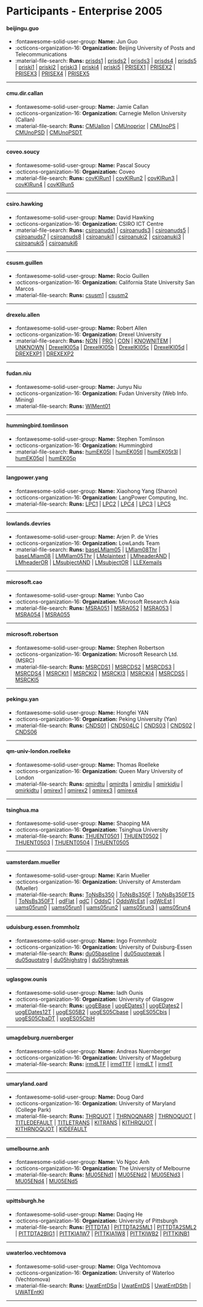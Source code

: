# Participants - Enterprise 2005 

#### beijingu.guo
 - :fontawesome-solid-user-group: **Name:** Jun Guo
 - :octicons-organization-16: **Organization:** Beijing University of Posts and Telecommunications
 - :material-file-search: **Runs:** [prisds1](./runs.md#prisds1) | [prisds2](./runs.md#prisds2) | [prisds3](./runs.md#prisds3) | [prisds4](./runs.md#prisds4) | [prisds5](./runs.md#prisds5) | [priski1](./runs.md#priski1) | [priski2](./runs.md#priski2) | [priski3](./runs.md#priski3) | [priski4](./runs.md#priski4) | [priski5](./runs.md#priski5) | [PRISEX1](./runs.md#prisex1) | [PRISEX2](./runs.md#prisex2) | [PRISEX3](./runs.md#prisex3) | [PRISEX4](./runs.md#prisex4) | [PRISEX5](./runs.md#prisex5)

---
#### cmu.dir.callan
 - :fontawesome-solid-user-group: **Name:** Jamie Callan
 - :octicons-organization-16: **Organization:** Carnegie Mellon University (Callan)
 - :material-file-search: **Runs:** [CMUallon](./runs.md#cmuallon) | [CMUnoprior](./runs.md#cmunoprior) | [CMUnoPS](./runs.md#cmunops) | [CMUnoPSD](./runs.md#cmunopsd) | [CMUnoPSDT](./runs.md#cmunopsdt)

---
#### coveo.soucy
 - :fontawesome-solid-user-group: **Name:** Pascal Soucy
 - :octicons-organization-16: **Organization:** Coveo
 - :material-file-search: **Runs:** [covKIRun1](./runs.md#covkirun1) | [covKIRun2](./runs.md#covkirun2) | [covKIRun3](./runs.md#covkirun3) | [covKIRun4](./runs.md#covkirun4) | [covKIRun5](./runs.md#covkirun5)

---
#### csiro.hawking
 - :fontawesome-solid-user-group: **Name:** David Hawking
 - :octicons-organization-16: **Organization:** CSIRO ICT Centre
 - :material-file-search: **Runs:** [csiroanuds1](./runs.md#csiroanuds1) | [csiroanuds3](./runs.md#csiroanuds3) | [csiroanuds5](./runs.md#csiroanuds5) | [csiroanuds7](./runs.md#csiroanuds7) | [csiroanuds8](./runs.md#csiroanuds8) | [csiroanuki1](./runs.md#csiroanuki1) | [csiroanuki2](./runs.md#csiroanuki2) | [csiroanuki3](./runs.md#csiroanuki3) | [csiroanuki5](./runs.md#csiroanuki5) | [csiroanuki6](./runs.md#csiroanuki6)

---
#### csusm.guillen
 - :fontawesome-solid-user-group: **Name:** Rocio Guillen
 - :octicons-organization-16: **Organization:** California State University San Marcos
 - :material-file-search: **Runs:** [csusm1](./runs.md#csusm1) | [csusm2](./runs.md#csusm2)

---
#### drexelu.allen
 - :fontawesome-solid-user-group: **Name:** Robert Allen
 - :octicons-organization-16: **Organization:** Drexel University
 - :material-file-search: **Runs:** [NON](./runs.md#non) | [PRO](./runs.md#pro) | [CON](./runs.md#con) | [KNOWNITEM](./runs.md#knownitem) | [UNKNOWN](./runs.md#unknown) | [DrexelKI05a](./runs.md#drexelki05a) | [DrexelKI05b](./runs.md#drexelki05b) | [DrexelKI05c](./runs.md#drexelki05c) | [DrexelKI05d](./runs.md#drexelki05d) | [DREXEXP1](./runs.md#drexexp1) | [DREXEXP2](./runs.md#drexexp2)

---
#### fudan.niu
 - :fontawesome-solid-user-group: **Name:** Junyu Niu
 - :octicons-organization-16: **Organization:** Fudan University (Web Info. Mining)
 - :material-file-search: **Runs:** [WIMent01](./runs.md#wiment01)

---
#### hummingbird.tomlinson
 - :fontawesome-solid-user-group: **Name:** Stephen Tomlinson
 - :octicons-organization-16: **Organization:** Hummingbird
 - :material-file-search: **Runs:** [humEK05l](./runs.md#humek05l) | [humEK05tl](./runs.md#humek05tl) | [humEK05t3l](./runs.md#humek05t3l) | [humEK05pl](./runs.md#humek05pl) | [humEK05p](./runs.md#humek05p)

---
#### langpower.yang
 - :fontawesome-solid-user-group: **Name:** Xiaohong Yang (Sharon)
 - :octicons-organization-16: **Organization:** LangPower Computing, Inc.
 - :material-file-search: **Runs:** [LPC1](./runs.md#lpc1) | [LPC2](./runs.md#lpc2) | [LPC4](./runs.md#lpc4) | [LPC3](./runs.md#lpc3) | [LPC5](./runs.md#lpc5)

---
#### lowlands.devries
 - :fontawesome-solid-user-group: **Name:** Arjen P. de Vries
 - :octicons-organization-16: **Organization:** LowLands Team
 - :material-file-search: **Runs:** [baseLMlam05](./runs.md#baselmlam05) | [LMlam08Thr](./runs.md#lmlam08thr) | [baseLMlam08](./runs.md#baselmlam08) | [LMMlam05Thr](./runs.md#lmmlam05thr) | [LMplaintext](./runs.md#lmplaintext) | [LMheaderAND](./runs.md#lmheaderand) | [LMheaderOR](./runs.md#lmheaderor) | [LMsubjectAND](./runs.md#lmsubjectand) | [LMsubjectOR](./runs.md#lmsubjector) | [LLEXemails](./runs.md#llexemails)

---
#### microsoft.cao
 - :fontawesome-solid-user-group: **Name:** Yunbo Cao
 - :octicons-organization-16: **Organization:** Microsoft Research Asia
 - :material-file-search: **Runs:** [MSRA051](./runs.md#msra051) | [MSRA052](./runs.md#msra052) | [MSRA053](./runs.md#msra053) | [MSRA054](./runs.md#msra054) | [MSRA055](./runs.md#msra055)

---
#### microsoft.robertson
 - :fontawesome-solid-user-group: **Name:** Stephen Robertson
 - :octicons-organization-16: **Organization:** Microsoft Research Ltd. (MSRC)
 - :material-file-search: **Runs:** [MSRCDS1](./runs.md#msrcds1) | [MSRCDS2](./runs.md#msrcds2) | [MSRCDS3](./runs.md#msrcds3) | [MSRCDS4](./runs.md#msrcds4) | [MSRCKI1](./runs.md#msrcki1) | [MSRCKI2](./runs.md#msrcki2) | [MSRCKI3](./runs.md#msrcki3) | [MSRCKI4](./runs.md#msrcki4) | [MSRCDS5](./runs.md#msrcds5) | [MSRCKI5](./runs.md#msrcki5)

---
#### pekingu.yan
 - :fontawesome-solid-user-group: **Name:** Hongfei YAN
 - :octicons-organization-16: **Organization:** Peking University (Yan)
 - :material-file-search: **Runs:** [CNDS01](./runs.md#cnds01) | [CNDS04LC](./runs.md#cnds04lc) | [CNDS03](./runs.md#cnds03) | [CNDS02](./runs.md#cnds02) | [CNDS06](./runs.md#cnds06)

---
#### qm-univ-london.roelleke
 - :fontawesome-solid-user-group: **Name:** Thomas Roelleke
 - :octicons-organization-16: **Organization:** Queen Mary University of London
 - :material-file-search: **Runs:** [qmirdtu](./runs.md#qmirdtu) | [qmirdts](./runs.md#qmirdts) | [qmirdju](./runs.md#qmirdju) | [qmirkidju](./runs.md#qmirkidju) | [qmirkidtu](./runs.md#qmirkidtu) | [qmirex1](./runs.md#qmirex1) | [qmirex2](./runs.md#qmirex2) | [qmirex3](./runs.md#qmirex3) | [qmirex4](./runs.md#qmirex4)

---
#### tsinghua.ma
 - :fontawesome-solid-user-group: **Name:** Shaoping MA
 - :octicons-organization-16: **Organization:** Tsinghua University
 - :material-file-search: **Runs:** [THUENT0501](./runs.md#thuent0501) | [THUENT0502](./runs.md#thuent0502) | [THUENT0503](./runs.md#thuent0503) | [THUENT0504](./runs.md#thuent0504) | [THUENT0505](./runs.md#thuent0505)

---
#### uamsterdam.mueller
 - :fontawesome-solid-user-group: **Name:** Karin Mueller
 - :octicons-organization-16: **Organization:** University of Amsterdam (Mueller)
 - :material-file-search: **Runs:** [ToNsBs350](./runs.md#tonsbs350) | [ToNsBs350F](./runs.md#tonsbs350f) | [ToNsBs350FT5](./runs.md#tonsbs350ft5) | [ToNsBs350FT](./runs.md#tonsbs350ft) | [qdFlat](./runs.md#qdflat) | [qdC](./runs.md#qdc) | [OddsC](./runs.md#oddsc) | [OddsWcEst](./runs.md#oddswcest) | [qdWcEst](./runs.md#qdwcest) | [uams05run0](./runs.md#uams05run0) | [uams05run1](./runs.md#uams05run1) | [uams05run2](./runs.md#uams05run2) | [uams05run3](./runs.md#uams05run3) | [uams05run4](./runs.md#uams05run4)

---
#### uduisburg.essen.frommholz
 - :fontawesome-solid-user-group: **Name:** Ingo Frommholz
 - :octicons-organization-16: **Organization:** University of Duisburg-Essen
 - :material-file-search: **Runs:** [du05baseline](./runs.md#du05baseline) | [du05quotweak](./runs.md#du05quotweak) | [du05quotstrg](./runs.md#du05quotstrg) | [du05highstrg](./runs.md#du05highstrg) | [du05highweak](./runs.md#du05highweak)

---
#### uglasgow.ounis
 - :fontawesome-solid-user-group: **Name:** Iadh Ounis
 - :octicons-organization-16: **Organization:** University of Glasgow
 - :material-file-search: **Runs:** [uogEBase](./runs.md#uogebase) | [uogEDates1](./runs.md#uogedates1) | [uogEDates2](./runs.md#uogedates2) | [uogEDates12T](./runs.md#uogedates12t) | [uogES05B2](./runs.md#uoges05b2) | [uogES05Cbase](./runs.md#uoges05cbase) | [uogES05Cbis](./runs.md#uoges05cbis) | [uogES05CbaDT](./runs.md#uoges05cbadt) | [uogES05CbiH](./runs.md#uoges05cbih)

---
#### umagdeburg.nuernberger
 - :fontawesome-solid-user-group: **Name:** Andreas Nuernberger
 - :octicons-organization-16: **Organization:** University of Magdeburg
 - :material-file-search: **Runs:** [irmdLTF](./runs.md#irmdltf) | [irmdTTF](./runs.md#irmdttf) | [irmdLT](./runs.md#irmdlt) | [irmdT](./runs.md#irmdt)

---
#### umaryland.oard
 - :fontawesome-solid-user-group: **Name:** Doug Oard
 - :octicons-organization-16: **Organization:** University of Maryland (College Park)
 - :material-file-search: **Runs:** [THRQUOT](./runs.md#thrquot) | [THRNOQNARR](./runs.md#thrnoqnarr) | [THRNOQUOT](./runs.md#thrnoquot) | [TITLEDEFAULT](./runs.md#titledefault) | [TITLETRANS](./runs.md#titletrans) | [KITRANS](./runs.md#kitrans) | [KITHRQUOT](./runs.md#kithrquot) | [KITHRNOQUOT](./runs.md#kithrnoquot) | [KIDEFAULT](./runs.md#kidefault)

---
#### umelbourne.anh
 - :fontawesome-solid-user-group: **Name:** Vo Ngoc Anh
 - :octicons-organization-16: **Organization:** The University of Melbourne
 - :material-file-search: **Runs:** [MU05ENd1](./runs.md#mu05end1) | [MU05ENd2](./runs.md#mu05end2) | [MU05ENd3](./runs.md#mu05end3) | [MU05ENd4](./runs.md#mu05end4) | [MU05ENd5](./runs.md#mu05end5)

---
#### upittsburgh.he
 - :fontawesome-solid-user-group: **Name:** Daqing He
 - :octicons-organization-16: **Organization:** University of Pittsburgh
 - :material-file-search: **Runs:** [PITTDTA1](./runs.md#pittdta1) | [PITTDTA2SML1](./runs.md#pittdta2sml1) | [PITTDTA2SML2](./runs.md#pittdta2sml2) | [PITTDTA2BIG1](./runs.md#pittdta2big1) | [PITTKIA1W7](./runs.md#pittkia1w7) | [PITTKIA1W8](./runs.md#pittkia1w8) | [PITTKIWB2](./runs.md#pittkiwb2) | [PITTKINB1](./runs.md#pittkinb1)

---
#### uwaterloo.vechtomova
 - :fontawesome-solid-user-group: **Name:** Olga Vechtomova
 - :octicons-organization-16: **Organization:** University of Waterloo (Vechtomova)
 - :material-file-search: **Runs:** [UwatEntDSq](./runs.md#uwatentdsq) | [UwatEntDS](./runs.md#uwatentds) | [UwatEntDSth](./runs.md#uwatentdsth) | [UWATEntKI](./runs.md#uwatentki)

---
